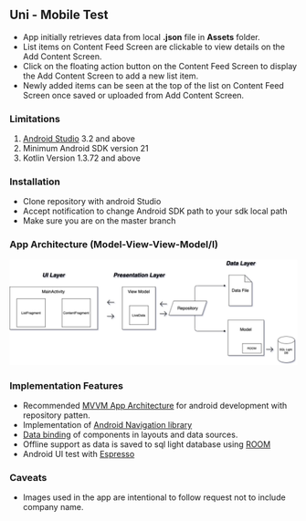 ## Uni - Mobile Test
*  App initially retrieves data from local **.json** file in **Assets** folder.
*  List items on Content Feed Screen are clickable to view details on the Add Content Screen.
*  Click on the floating action button on the Content Feed Screen to display the Add Content Screen to add a new list item.
*  Newly added items can be seen at the top of the list on Content Feed Screen once saved or uploaded from Add Content Screen.

### Limitations
1. [Android Studio](https://developer.android.com/studio#downloads) 3.2 and above
2. Minimum Android SDK version 21
3. Kotlin Version 1.3.72 and above

### Installation 
*  Clone repository with android Studio
*  Accept notification to change Android SDK path to your sdk local path
*  Make sure you are on the master branch


### App Architecture (Model-View-View-Model/I)
![MVVM/I Architecture](/Images/architecture.png)


### Implementation Features
*  Recommended [MVVM App Architecture](https://developer.android.com/jetpack/guide) for android development with repository patten.
*  Implementation of [Android Navigation library](https://developer.android.com/guide/navigation)
*  [Data binding](https://developer.android.com/jetpack/androidx/releases/databinding) of components in layouts and data sources. 
*  Offline support as data is saved to sql light database using [ROOM](https://developer.android.com/topic/libraries/architecture/room)
*  Android UI test with [Espresso](https://developer.android.com/training/testing/espresso)
 
### Caveats
*  Images used in the app are intentional to follow request not to include company name.
